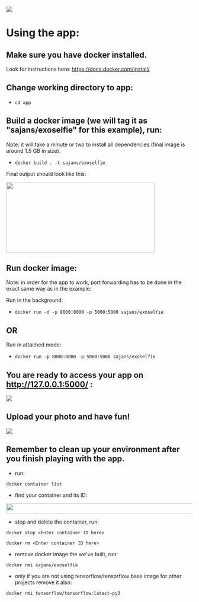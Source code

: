 <img src="https://i.imgur.com/24ebrZ1.png" />

# Using the app:

## Make sure you have docker installed.

Look for instructions here: https://docs.docker.com/install/

## Change working directory to app:

- ```cd app```

## Build a docker image (we will tag it as "sajans/exoselfie" for this example), run:

Note: it will take a minute or two to install all dependencies (final image is around 1.5 GB in size).

- ```docker build . -t sajans/exoselfie```

Final output should look like this:

<img src="https://i.imgur.com/kuMFM6F.png"  width="400" height="190" />

## Run docker image:

Note: in order for the app to work, port forwarding has to be done in the exact same way as in the example:

Run in the background:
- ```docker run -d -p 8000:8000 -p 5000:5000 sajans/exoselfie```

## OR

Run in attached mode:
- ```docker run -p 8000:8000 -p 5000:5000 sajans/exoselfie```

## You are ready to access your app on http://127.0.0.1:5000/ :

<img src="https://i.imgur.com/Z9wAToG.jpg"  />

## Upload your photo and have fun!

<img src="https://i.imgur.com/wKXaBLE.jpg"  />

## Remember to clean up your environment after you finish playing with the app.

- run:

```docker container list```

- find your container and its ID:

<img src="https://i.imgur.com/tWiie7A.png"  width="1200" height="27" />

- stop and delete the container, run:

```docker stop <Enter container ID here>```

```docker rm <Enter container ID here>```

- remove docker image the we've built, run:

```docker rmi sajans/exoselfie```

- only if you are not using tensorflow/tensorflow base image for other projects remove it also:

```docker rmi tensorflow/tensorflow:latest-py3```
